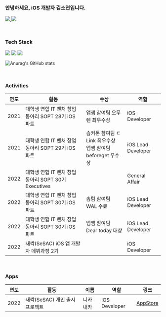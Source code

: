 ### 안녕하세요, iOS 개발자 김소연입니다. 
<a href="https://receptive-humidity-bf2.notion.site/636f5c4f06004753ab68bc4818e30b8c"> <img src="https://img.shields.io/badge/Notion-black?style=flat&logo=Notion&logoColor=white"/> </a>
<a href="https://so-kyte.tistory.com/"> <img src="https://img.shields.io/badge/Tech Blog-black?style=flat&logo=Swift&logoColor=white"/> </a> 

<br/>

### Tech Stack
<p alighn = "center">
  
<img src="https://img.shields.io/badge/Swift-red?style=flat-square&logo=Swift&logoColor=white"/>
  
<img src="https://img.shields.io/badge/Adobe-black?style=flat-square&logo=Adobe&logoColor=white"/>
<img src="https://img.shields.io/badge/Figma-purple?style=flat-square&logo=Figma&logoColor=white"/>
  

</p>

![Anurag's GitHub stats](https://github-readme-stats.vercel.app/api?username=pcsoyeon&&show_icons=true&theme=graywhite)

<br/>

### Activities
| 연도 | 활동 | 수상 | 역할 |
|----|----|-------|----|
| 2021 |	대학생 연합 IT 벤처 창업 동아리 SOPT 28기 iOS 파트 | 앱잼 참여팀 오무렌 최우수상 | iOS Developer |
| 2021 | 대학생 연합 IT 벤처 창업 동아리 SOPT 29기 iOS 파트 | 솝커톤 참여팀 ㄷLink 최우수상 <br/> 앱잼 참여팀 beforeget 우수상 | iOS Lead Developer |
| 2022 | 대학생 연합 IT 벤처 창업 동아리 SOPT 30기 Executives |  | General Affair |
| 2022 | 대학생 연합 IT 벤처 창업 동아리 SOPT 30기 iOS 파트 | 솝텀 참여팀 WAL 수료 | iOS Lead Developer |
| 2022 | 대학생 연합 IT 벤처 창업 동아리 SOPT 30기 iOS 파트 | 앱잼 참여팀 Dear today 대상 | iOS Lead Developer |
| 2022 | 새싹(SeSAC) iOS 앱 개발자 데뷔과정 2기 |  | iOS Developer |


<br/>

### Apps
| 연도 | 활동 | 이름 | 역할 | 링크 |
|----|----|----|-------|----|
| 2022 | 새싹(SeSAC) 개인 출시 프로젝트 | 니카내카 | iOS Developer | [AppStore](https://apps.apple.com/app/id6443532661) | 

<!--
**pcsoyeon/pcsoyeon** is a ✨ _special_ ✨ repository because its `README.md` (this file) appears on your GitHub profile.

Here are some ideas to get you started:

- 🔭 I’m currently working on ...
- 🌱 I’m currently learning ...
- 👯 I’m looking to collaborate on ...
- 🤔 I’m looking for help with ...
- 💬 Ask me about ...
- 📫 How to reach me: ...
- 😄 Pronouns: ...
- ⚡ Fun fact: ...
-->

